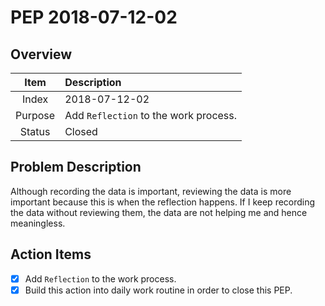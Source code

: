 # PEP 2018-07-12-02

## Overview

| Item | Description |
|:----:|:------------|
| Index | 2018-07-12-02 |
| Purpose | Add `Reflection` to the work process.  |
| Status | Closed |

## Problem Description

Although recording the data is important, reviewing the data is more important because this is when the reflection happens. If I keep recording the data without reviewing them, the data are not helping me and hence meaningless.

## Action Items

- [x] Add `Reflection` to the work process.
- [x] Build this action into daily work routine in order to close this PEP.
